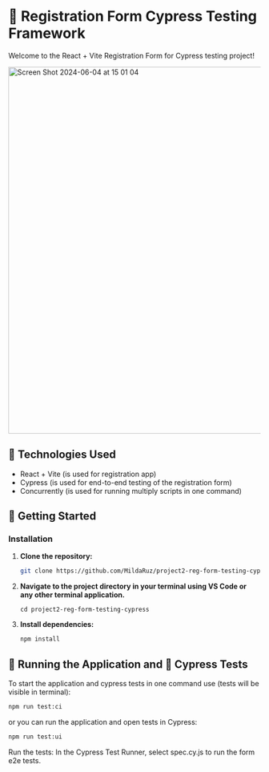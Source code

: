# 🌟 Registration Form Cypress Testing Framework

Welcome to the React + Vite Registration Form for Cypress testing project!

<img width="732" alt="Screen Shot 2024-06-04 at 15 01 04" src="https://github.com/MildaRuz/project2-reg-form-testing-cypress/assets/145338483/aeb72897-e9ee-437d-b487-2e8069c6e894">

## 🚀 Technologies Used

- React + Vite (is used for registration app)
- Cypress (is used for end-to-end testing of the registration form)
- Concurrently (is used for running multiply scripts in one command)

## 🚀 Getting Started

### Installation

1. **Clone the repository:**
   ```sh
   git clone https://github.com/MildaRuz/project2-reg-form-testing-cypress.git
   ```
2. **Navigate to the project directory in your terminal using VS Code or any other terminal application.**

   ```
   cd project2-reg-form-testing-cypress
   ```

3. **Install dependencies:**
   ```sh
   npm install
   ```

## 🔧 Running the Application and 🧪 Cypress Tests

To start the application and cypress tests in one command use (tests will be visible in terminal):

```sh
npm run test:ci
```

or you can run the application and open tests in Cypress:

```sh
npm run test:ui
```

Run the tests:
In the Cypress Test Runner, select spec.cy.js to run the form e2e tests.
